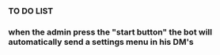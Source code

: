 ### TO DO LIST<br>

### when the admin press the "start button" the bot will automatically send a settings menu in his DM's
